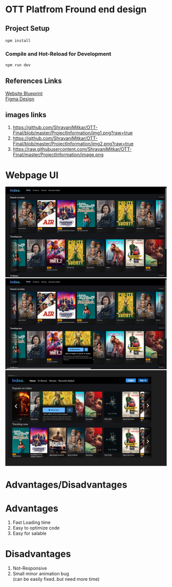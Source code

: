 # OTT Platfrom Fround end design
## Project Setup

```sh
npm install
```

### Compile and Hot-Reload for Development

```sh
npm run dev
```
## References Links
<a href="https://www.figma.com/board/OhxF3vCdH92JoRRcQUlrHX/Untitled?node-id=0-1&t=1wnrcouIDaNm7wM0-1">Website Blueprint</a></br>
<a href="https://www.figma.com/design/AwWX1OB0civo5zDuLJAZTr/Assignment---Frontend---May-2024-(Copy)-(Copy)?node-id=0-1&t=1wnrcouIDaNm7wM0-1">Figma Design </a>

## images links 
  1) https://github.com/ShravaniMitkar/OTT-Final/blob/master/ProjectInformation/img1.png?raw=true
  2) https://github.com/ShravaniMitkar/OTT-Final/blob/master/ProjectInformation/img2.png?raw=true
  3) https://raw.githubusercontent.com/ShravaniMitkar/OTT-Final/master/ProjectInformation/image.png
# Webpage UI

 <img src="https://github.com/ShravaniMitkar/OTT-Final/blob/master/ProjectInformation/img1.png?raw=true" > 
 <img src="https://github.com/ShravaniMitkar/OTT-Final/blob/master/ProjectInformation/img2.png?raw=true" "> 
 <img src="https://raw.githubusercontent.com/ShravaniMitkar/OTT-Final/master/ProjectInformation/image.png" > 


# Advantages/Disadvantages
# Advantages
1) Fast Loading time
2) Easy to optimize code
3) Easy for salable
# Disadvantages
1) Not-Responsive
2) Small minor animation bug</br>
(can be easily fixed..but need more time)
